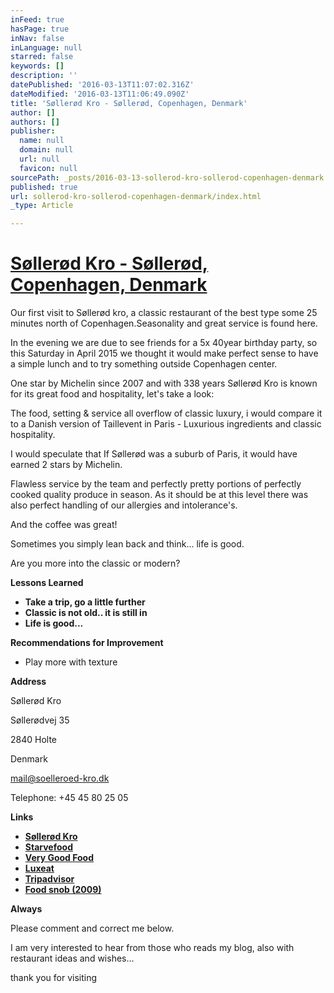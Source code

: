 ```yaml
---
inFeed: true
hasPage: true
inNav: false
inLanguage: null
starred: false
keywords: []
description: ''
datePublished: '2016-03-13T11:07:02.316Z'
dateModified: '2016-03-13T11:06:49.090Z'
title: 'Søllerød Kro - Søllerød, Copenhagen, Denmark'
author: []
authors: []
publisher:
  name: null
  domain: null
  url: null
  favicon: null
sourcePath: _posts/2016-03-13-sollerod-kro-sollerod-copenhagen-denmark.md
published: true
url: sollerod-kro-sollerod-copenhagen-denmark/index.html
_type: Article

---
```

# [Søllerød Kro - Søllerød, Copenhagen, Denmark][0]

Our first visit to Søllerød kro, a classic restaurant of the best type some 25 minutes north of Copenhagen.Seasonality and great service is found here.

In the evening we are due to see friends for a 5x 40year birthday party, so this Saturday in April 2015 we thought it would make perfect sense to have a simple lunch and to try something outside Copenhagen center.

One star by Michelin since 2007 and with 338 years Søllerød Kro is known for its great food and hospitality, let's take a look:

The food, setting & service all overflow of classic luxury, i would compare it to a Danish version of Taillevent in Paris - Luxurious ingredients and classic hospitality.

I would speculate that If Søllerød was a suburb of Paris, it would have earned 2 stars by Michelin. 

Flawless service by the team and perfectly pretty portions of perfectly cooked quality produce in season. As it should be at this level there was also perfect handling of our allergies and intolerance's. 

And the coffee was great!

Sometimes you simply lean back and think... life is good.

Are you more into the classic or modern?

**Lessons Learned**

* **Take a trip, go a little further**
* **Classic is not old.. it is still in**
* **Life is good...**

**Recommendations for Improvement**

* Play more with texture

**Address**

Søllerød Kro

Søllerødvej 35

2840 Holte

Denmark

mail@soelleroed-kro.dk

Telephone: +45 45 80 25 05

**Links**

* **[Søllerød Kro][1]**
* [**Starvefood**][2]
* [**Very Good Food**][3]
* **[Luxeat][4]**
* [**Tripadvisor**][5]
* **[Food snob (2009)][6]**

******Always******

Please comment and correct me below. 

I am very interested to hear from those who reads my blog, also with  restaurant ideas and wishes... 

thank you for visiting

[0]: http://www.what2how2.com/2015/06/soelleroed.html
[1]: http://www.soelleroed-kro.dk/en/
[2]: http://www.starvefood.com/2012/05/sllerd-kro.html
[3]: http://verygoodfood.dk/tag/soelleroed-kro/
[4]: http://www.luxeat.com/blog/soelleroed-kro/
[5]: http://www.tripadvisor.com/Restaurant_Review-g189541-d803888-Reviews-Soelleroed_Kro-Copenhagen_Zealand.html
[6]: https://foodsnobblog.wordpress.com/2009/06/16/sollerod-kro-copenhagen/